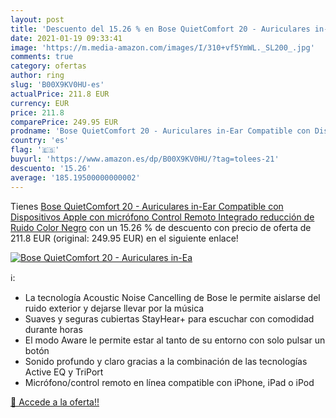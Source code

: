 ```yaml
---
layout: post
title: 'Descuento del 15.26 % en Bose QuietComfort 20 - Auriculares in-Ea'
date: 2021-01-19 09:33:41
image: 'https://m.media-amazon.com/images/I/310+vf5YmWL._SL200_.jpg'
comments: true
category: ofertas
author: ring
slug: 'B00X9KV0HU-es'
actualPrice: 211.8 EUR
currency: EUR
price: 211.8
comparePrice: 249.95 EUR
prodname: 'Bose QuietComfort 20 - Auriculares in-Ear Compatible con Dispositivos Apple  con micrófono  Control Remoto Integrado  reducción de Ruido  Color Negro'
country: 'es'
flag: '🇪🇸'
buyurl: 'https://www.amazon.es/dp/B00X9KV0HU/?tag=tolees-21'
descuento: '15.26'
average: '185.19500000000002'
---
```


Tienes [Bose QuietComfort 20 - Auriculares in-Ear Compatible con Dispositivos Apple  con micrófono  Control Remoto Integrado  reducción de Ruido  Color Negro](https://www.amazon.es/dp/B00X9KV0HU/?tag=tolees-21) con un 15.26 % de descuento con precio de oferta de 211.8 EUR (original: 249.95 EUR) en el siguiente enlace!

[![Bose QuietComfort 20 - Auriculares in-Ea](https://m.media-amazon.com/images/I/310+vf5YmWL._SL200_.jpg)](https://www.amazon.es/dp/B00X9KV0HU/?tag=tolees-21)

ℹ️:

- La tecnología Acoustic Noise Cancelling de Bose le permite aislarse del ruido exterior y dejarse llevar por la música
- Suaves y seguras cubiertas StayHear+ para escuchar con comodidad durante horas
- El modo Aware le permite estar al tanto de su entorno con solo pulsar un botón
- Sonido profundo y claro gracias a la combinación de las tecnologías Active EQ y TriPort
- Micrófono/control remoto en línea compatible con iPhone, iPad o iPod

[🛒 Accede a la oferta!!](https://www.amazon.es/dp/B00X9KV0HU/?tag=tolees-21)
